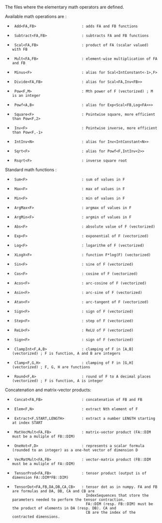 The files where the elementary math operators are defined.

Available math operations are :
 *      Add<FA,FB>                     : adds FA and FB functions
 *      Subtract<FA,FB>                : subtracts FA and FB functions
 *      Scal<FA,FB>                    : product of FA (scalar valued) with FB
 *      Mult<FA,FB>                    : element-wise multiplication of FA and FB
 *      Minus<F>                       : alias for Scal<IntConstant<-1>,F>
 *      Divide<FA,FB>                  : alias for Scal<FA,Inv<FB>>
 *      Pow<F,M>                       : Mth power of F (vectorized) ; M is an integer
 *      Powf<A,B>                      : alias for Exp<Scal<FB,Log<FA>>>
 *      Square<F>                      : Pointwise square, more efficient than Pow<F,2>
 *      Inv<F>                         : Pointwise inverse, more efficient than Pow<F,-1>
 *      IntInv<N>                      : alias for Inv<IntConstant<N>>
 *      Sqrt<F>                        : alias for Powf<F,IntInv<2>>
 *      Rsqrt<F>                       : inverse square root

Standard math functions :   
 *      Sum<F>                         : sum of values in F
 *      Max<F>                         : max of values in F
 *      Min<F>                         : min of values in F
 *      ArgMax<F>                      : argmax of values in F
 *      ArgMin<F>                      : argmin of values in F
 *      Abs<F>                         : absolute value of F (vectorized)
 *      Exp<F>                         : exponential of F (vectorized)
 *      Log<F>                         : logarithm of F (vectorized)
 *      XLogX<F>                       : function F*log(F) (vectorized)
 *      Sin<F>                         : sine of F (vectorized)
 *      Cos<F>                         : cosine of F (vectorized)
 *      Acos<F>                        : arc-cosine of F (vectorized)
 *      Asin<F>                        : arc-sine of F (vectorized)
 *      Atan<F>                        : arc-tangent of F (vectorized)
 *      Sign<F>                        : sign of F (vectorized)
 *      Step<F>                        : step of F (vectorized)
 *      ReLU<F>                        : ReLU of F (vectorized)
 *      Sign<F>                        : sign of F (vectorized)
 *      ClampInt<F,A,B>                : clamping of F in [A,B] (vectorized) ; F is function, A and B are integers
 *      Clamp<F,G,H>                   : clamping of F in [G,H] (vectorized) ; F, G, H are functions
 *      Round<F,A>                     : round of F to A decimal places (vectorized) ; F is function, A is integer
 
Concatenation and matrix-vector products:
 *      Concat<FA,FB>                  : concatenation of FB and FB
 *      Elem<F,N>                      : extract Nth element of F
 *      Extract<F,START,LENGTH>        : extract a number LENGTH starting at index START
 *      MatVecMult<FA,FB>              : matrix-vector product (FA::DIM must be a muliple of FB::DIM)
 *      OneHot<F,D>                    : represents a scalar formula (rounded to an integer) as a one-hot vector of dimension D
 *      VecMatMult<FA,FB>              : vector-matrix product (FB::DIM must be a muliple of FA::DIM)
 *      TensorProd<FA,FB>              : tensor product (output is of dimension FA::DIM*FB::DIM)
 *      TensorDot<FA,FB,DA,DB,CA,CB>   : tensor dot as in numpy. FA and FB are formulas and DA, DB, CA and CB are
                                         IndexSequences that store the parameters needed to perform the tensor contraction.
                                         FA::DIM (resp. FB::DIM) must be the product of elements in DA (resp. DB). CA and
                                         CB are the index of the contracted dimensions.
